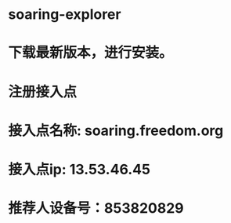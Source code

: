 # soaring-explorer
# 下载最新版本，进行安装。
# 注册接入点
# 接入点名称: soaring.freedom.org
# 接入点ip: 13.53.46.45
# 推荐人设备号：853820829

